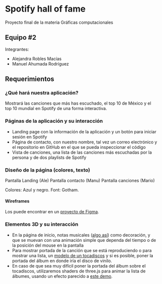 # Spotify hall of fame

Proyecto final de la materia Gráficas computacionales

## Equipo #2

Integrantes:

- Alejandra Robles Macías
- Manuel Ahumada Rodríguez

## Requerimientos

### ¿Qué hará nuestra aplicación?

Mostrará las canciones que más has escuchado, el top 10 de México y el top 10 mundial en Spotify de una forma interactiva.

### Páginas de la aplicación y su interacción

- Landing page con la información de la aplicación y un botón para iniciar sesión en Spotify
- Página de contacto, con nuestro nombre, tal vez un correo electrónico y el repositorio en GitHub en el que se pueda inspeccionar el código
- Vista de canciones, una lista de las canciones más escuchadas por la persona y de dos playlists de Spotify

### Diseño de la página (colores, texto)

Pantalla Landing (Ale)
Pantalla contacto (Manu)
Pantalla canciones (Mario)

Colores: Azul y negro.
Font: Gotham.

#### Wireframes

Los puede encontrar en un [proyecto de Figma](https://www.figma.com/file/AKxiWLsrrIyHTKmVsh2kPI/Wireframes?node-id=0%3A1).

### Elementos 3D y su interacción

- En la página de inicio, notas musicales ([algo así](https://3dmdb.com/en/3d-model/musical-keys/240270/)) como decoración, y que se muevan con una animación simple que dependa del tiempo o de la posición del mouse en la pantalla
- Para mostrar portada de la canción que se está reproduciendo o para mostrar una lista, un [modelo de un tocadiscos](https://sketchfab.com/3d-models/turntable-9ad2eae3ce4742fba4f589f65921113b) y si es posible, poner la portada del álbum en donde iría el disco de vinilo.
- En caso de que sea muy difícil poner la portada del álbum sobre el tocadiscos, utilizaremos shaders de three.js para animar la lista de álbumes, usando un efecto parecido a [este demo](https://codesandbox.io/s/minimap-qf8d0).
